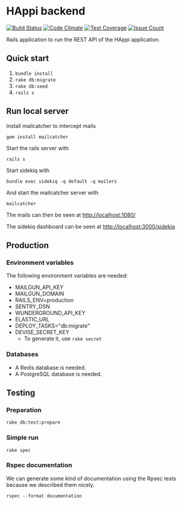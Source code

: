 HAppi backend
=============

[![Build Status](https://travis-ci.org/GeoHealth/HAppi_backend.svg?branch=master)](https://travis-ci.org/GeoHealth/HAppi_backend)
[![Code Climate](https://codeclimate.com/github/GeoHealth/happi_backend/badges/gpa.svg)](https://codeclimate.com/github/GeoHealth/happi_backend)
[![Test Coverage](https://codeclimate.com/github/GeoHealth/happi_backend/badges/coverage.svg)](https://codeclimate.com/github/GeoHealth/happi_backend/coverage)
[![Issue Count](https://codeclimate.com/github/GeoHealth/happi_backend/badges/issue_count.svg)](https://codeclimate.com/github/GeoHealth/happi_backend)

Rails application to run the REST API of the HAppi application.

## Quick start

1. `bundle install`
2. `rake db:migrate`
3. `rake db:seed`
4. `rails s`

## Run local server

Install mailcatcher to intercept mails 

    gem install mailcatcher

Start the rails server with 
    
    rails s
    
Start sidekiq with

    bundle exec sidekiq -q default -q mailers

And start the mailcatcher server with

    mailcatcher

The mails can then be seen at [http://localhost:1080/](http://localhost:1080/)

The sidekiq dashboard can be seen at [http://localhost:3000/sidekiq](http://localhost:3000/sidekiq)

## Production

### Environment variables
The following environment variables are needed:

- MAILGUN_API_KEY
- MAILGUN_DOMAIN
- RAILS_ENV=production
- SENTRY_DSN
- WUNDERGROUND_API_KEY
- ELASTIC_URL
- DEPLOY_TASKS="db:migrate"
- DEVISE_SECRET_KEY
    - To generate it, use `rake secret`

### Databases
- A Redis database is needed.
- A PostgreSQL database is needed.

## Testing

### Preparation

    rake db:test:prepare

### Simple run

    rake spec

### Rspec documentation
We can generate some kind of documentation using the Rpsec tests because we described them nicely.

    rspec --format documentation